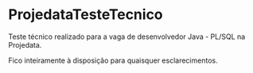 # ProjedataTesteTecnico
Teste técnico realizado para a vaga de desenvolvedor Java - PL/SQL na Projedata.

Fico inteiramente à disposição para quaisquer esclarecimentos.

